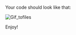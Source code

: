 Your code should look like that: 

![Gif_tofiles](https://github.com/Diadkov/SFML_tutorials/assets/90046954/80a3d87b-30e6-4b14-8da4-7cde0824e5b4)

Enjoy!
